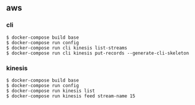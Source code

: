 ## aws

### cli

```Shell
$ docker-compose build base
$ docker-compose run config
$ docker-compose run cli kinesis list-streams
$ docker-compose run cli kinesis put-records --generate-cli-skeleton
```

### kinesis

```Shell
$ docker-compose build base
$ docker-compose run config
$ docker-compose run kinesis list
$ docker-compose run kinesis feed stream-name 15
```
